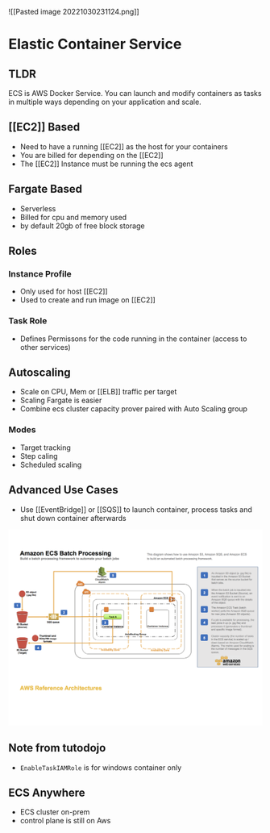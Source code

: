 ![[Pasted image 20221030231124.png]]
# Elastic Container Service

## TLDR
ECS is AWS Docker Service. You can launch and modify containers as tasks in multiple ways depending on your application and scale.

## [[EC2]] Based
- Need to have a running [[EC2]] as the host for your containers
- You are billed for depending on the [[EC2]]
- The [[EC2]] Instance must be running the ecs agent

## Fargate Based
- Serverless
- Billed for cpu and memory used
- by default 20gb of free block storage

## Roles

### Instance Profile
- Only used for host [[EC2]]
- Used to create and run image on [[EC2]] 

### Task Role
- Defines Permissons for the code running in the container (access to other services)

## Autoscaling
- Scale on CPU, Mem or [[ELB]] traffic per target
- Scaling Fargate is easier
- Combine ecs cluster capacity prover paired with Auto Scaling group

### Modes
- Target tracking
- Step caling
- Scheduled scaling

## Advanced Use Cases
- Use [[EventBridge]] or [[SQS]] to launch container, process tasks and shut down container afterwards

![](2024-01-09-20-15-07.png)

## Note from tutodojo
- `EnableTaskIAMRole` is for windows container only
  
## ECS Anywhere
- ECS cluster on-prem
- control plane is still on Aws